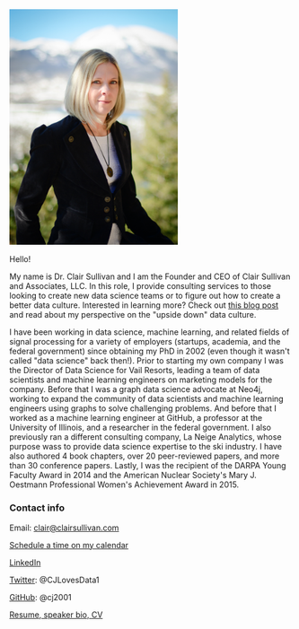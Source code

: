 <img src="../img/mountain_portrait.jpg" width="300">

Hello!

My name is Dr. Clair Sullivan and I am the Founder and CEO of Clair Sullivan and Associates, LLC.  In this role, I provide consulting services to those looking to create new data science teams or to figure out how to create a better data culture.  Interested in learning more?  Check out [this blog post](https://www.linkedin.com/pulse/getting-what-you-expect-out-your-data-science-team-dr-clair-sullivan-ftbkc%3FtrackingId=0ZjseqW1TYmL2wYiBUxm%252BQ%253D%253D/?trackingId=0ZjseqW1TYmL2wYiBUxm%2BQ%3D%3D) and read about my perspective on the "upside down" data culture.

I have been working in data science, machine learning, and related fields of signal processing for a variety of employers (startups, academia, and the federal government) since obtaining my PhD in 2002 (even though it wasn't called "data science" back then!).  Prior to starting my own company I was the Director of Data Science for Vail Resorts, leading a team of data scientists and machine learning engineers on marketing models for the company.  Before that I was a graph data science advocate at Neo4j, working to expand the community of data scientists and machine learning engineers using graphs to solve challenging problems.  And before that I worked as a machine learning engineer at GitHub, a professor at the University of Illinois, and a researcher in the federal government.  I also previously ran a different consulting company, La Neige Analytics, whose purpose wass to provide data science expertise to the ski industry.  I have also authored 4 book chapters, over 20 peer-reviewed papers, and more than 30 conference papers.  Lastly, I was the recipient of the DARPA Young Faculty Award in 2014 and the American Nuclear Society's Mary J. Oestmann Professional Women's Achievement Award in 2015.

### Contact info

Email: clair@clairsullivan.com

[Schedule a time on my calendar](https://calendly.com/clair-j-sullivan/30min)

[LinkedIn](https://www.linkedin.com/in/dr-clair-sullivan-09914342/)

[Twitter](https://twitter.com/CJLovesData1): @CJLovesData1

[GitHub](https://github.com/cj2001): @cj2001

[Resume, speaker bio, CV](https://github.com/cj2001/my_resume)